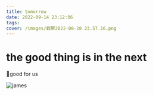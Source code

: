 ```yaml
---
title: tomorrow
date: 2022-09-14 23:12:06
tags:
cover: /images/截屏2022-08-28 23.57.16.png
---
```


# the good thing is in the next

🌄good for us

![james](/images/james.jpeg)

